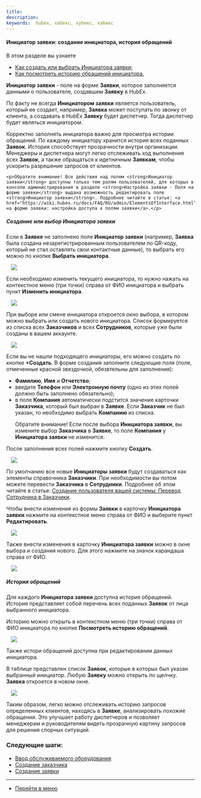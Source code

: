 ```yaml
---
title:
description:
keywords:  hubex, хабекс, хубекс, хабикс
---
```


#### Инициатор заявки: создание инициатора, история обращений
В этом разделе вы узнаете
<html>
<meta charset="utf-8">

<ul>
    <li><a href="#initiator">Как создать или выбрать Инициатора заявки;</a></li>
    <li><a href="#history">Как посмотреть историю обращений инициатора.</a></li>


</ul>
</html>

<body>
<p><strong>Инициатор заявки</strong> - поле на форме <strong>Заявки</strong>, которое заполняется данными о
    пользователе, создавшем
    <strong>Заявку</strong> в HubEx. </p>

<p>По факту не всегда <strong>Инициатором заявки</strong> является пользователь, который ее создает, например,
    <strong>Заявка</strong> может поступать по звонку от
    клиента, а создавать в HubEx <strong>Заявку</strong> будет диспетчер. Тогда диспетчер будет являться инициатором.
</p>

<p>Корректно заполнять инициатора важно для просмотра истории обращений. По каждому инициатору хранится история
    всех поданных <strong>Заявок</strong>. История способствует прозрачности внутри организации.
    Менеджеры и диспетчера
    могут легко отслеживать ход выполнения всех <strong>Заявок</strong>, а также обращаться к идетничным
    <strong>Заявкам</strong>, чтобы ускорить разрешение запросов
    от клиентов.</p>

    <p>Обратите внимание! Все действия над полем <strong>Инициатор заявки</strong> доступны только тем ролям пользователей, для которых в консоли администрирования в разделе <strong>Настройка заявки - Поля на форме заявки</strong> выдана возможность редактировать поле <strong>Инициатор заявки</strong>. Подробнее читайте в статье: <a href="https://wiki.hubex.ru/docs/FAQ/RU/admin/ElementsOfInterface.html">Поля на форме заявки: настройка доступа к полям заявки</a>.</p>

<h5 id="initiator">Создание или выбор Инициатора заявки</h5>
<p>Если в <strong>Заявке</strong> не заполнено поле <strong>Инициатор заявки</strong> (например, <strong>Заявка</strong>
    была создана
    незарегистрированным пользователем по QR-коду, который не стал оставлять свои контактные данные), то выбрать его
    можно по кнопке <strong>Выбрать
    инициатора</strong>. </p>


<div>
    <img style="margin: 0 auto; display: block; max-width: 95%;"
         src="/attachments/images/FAQ/USER//.jpg"/>
</div>

<p>Если необходимо изменить текущего инициатора, то нужно нажать на контекстное меню (три точки) справа от ФИО
    инициатора и
    выбрать пункт <strong>Изменить инициатора</strong>.</p>

<div>
    <img style="margin: 0 auto; display: block; max-width: 95%;"
         src="/attachments/images/FAQ/USER//.jpg"/>
</div>

<p>При выборе или смене инициатора откроется окно выбора, в котором можно выбрать или создать нового инициатора. Список
    формируется из списка всех <strong>Заказчиков</strong> и всех <strong>Сотрудников</strong>, которые уже были
    созданы в вашем аккаунте. </p>
<div>
    <img style="margin: 0 auto; display: block; max-width: 95%;"
         src="/attachments/images/FAQ/USER//.jpg"/>
</div>

<p>Если вы не нашли подходящего инициаторы, его можно создать по кнопке <strong>+Создать</strong>. В форме создания
    заполните следующие
    поля (поля, отмеченные красной звездочкой, обязвтельны для заполнения):</p>
<ul>
    <li><strong>Фамилию</strong>, <strong>Имя</strong> и <strong>Отчетство</strong>;</li>
    <li>введите <strong>Телефон</strong> или <strong>Электронную почту</strong> (одно из этих полей должно быть
        заполнено обязательно);
    </li>
    <li>в поле <strong>Компания</strong> автоматически подстится значение карточки <strong>Заказчика</strong>, который
        был выбран в <strong>Заявке</strong>.
        Если <strong>Заказчик</strong>
        не был указан, то необходимо выбрать <strong>Компанию</strong> из списка.
        <p>Обратите внимание! Если после выбора <strong>Инициатора заявки</strong>, вы измените выбор
            <strong>Заказчика</strong> в <strong>Заявке</strong>, то поле <strong>Компания</strong> у
            <strong>Инициатора заявки</strong> не изменится.</p>
    </li>
</ul>

<p>После заполнения всех полей нажмите кнопку <strong>Создать</strong>.</p>
<div>
    <img style="margin: 0 auto; display: block; max-width: 95%;"
         src="/attachments/images/FAQ/USER//.jpg"/>
</div>

<p>По умолчанию все новые <strong>Инициаторы заявки</strong> будут создаваться как элементы справочника <strong>Заказчики</strong>. При необходимости вы
    потом можете перевести <strong>Заказчика</strong> в <strong>Сотрудники</strong>. Подробнее об этом читайте в статье: <a
            href="https://wiki.hubex.ru/docs/FAQ/RU/user/CreatingUser.html#movetocust">Создание пользователя
        вашей системы: Перевод Сотрудника в Заказчики</a>.</p>

<p>Чтобы внести изменения из формы <strong>Заявки</strong> в карточку <strong>Инициатора заявки</strong> нажмите на
    контекстное меню
    справа от ФИО и выберите пункт <strong>Редактировать</strong>.</p>
<div>
    <img style="margin: 0 auto; display: block; max-width: 95%;"
         src="/attachments/images/FAQ/USER//.jpg"/>
</div>

<p>Также внести изменения в карточку <strong>Инициатора заявки</strong> можно в окне выбора и создания нового. Для этого
    нажмите на значок
    карандаша справа от ФИО.</p>
<div>
    <img style="margin: 0 auto; display: block; max-width: 95%;"
         src="/attachments/images/FAQ/USER//.jpg"/>
</div>

<h5 id="history">История обращений</h5>
<p>Для каждого <strong>Инициатора заявки</strong> доступна история обращений. История представляет собой перечень всех
    поданных <strong>Заявок</strong> от лица выбранного инициатора.</p>
<p>Историю можно открыть в контекстном меню (три точки) справа от ФИО инициатора по кнопке <strong>Посмотреть историю
    обращений</strong>.</p>
<div>
    <img style="margin: 0 auto; display: block; max-width: 95%;"
         src="/attachments/images/FAQ/USER//.jpg"/>
</div>

<p>Также истори обращений доступна при редактировании данных инициатора.</p>
<p>В таблице представлен список <strong>Заявок</strong>, которые в которых был указан выбранный инициатор. Любую
    <strong>Заявку</strong> можно открыть по
    щелчку. <strong>Заявка</strong> откроется в новом окне.</p>
<div>
    <img style="margin: 0 auto; display: block; max-width: 95%;"
         src="/attachments/images/FAQ/USER//.jpg"/>
</div>

<p>Таким образом, легко можно отслеживать историю запросов определенных клиентов, находясь в <strong>Заявке</strong>,
    анализировать похожие обращения. Это улучшает работу диспетчеров и позволяет
    менеджерам и руководителям видеть прозрачную картину запросов для решения спорных ситуаций.</p>
</body>

### Следующие шаги:
- [Ввод обслуживаемого оборудования](./CreatingObjects.md)
- [Создание заказчика](./CreatingCustomer.md)
- [Создание заявки](./CreatingTicket.md)


___
- [Перейти в меню](http://wiki.hubex.ru)
